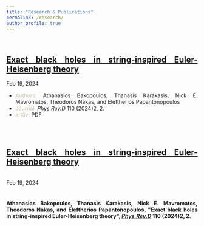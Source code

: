 ```yaml
---
title: "Research & Publications"
permalink: /research/
author_profile: true
---
```


<br>

<!-- For proper citations, refer [INSPIRE-HEP](https://inspirehep.net/authors/1613452?ui-citation-summary=true)
<br>
<br> -->

<div align="justify">

<h2><a href="https://arxiv.org/abs/2402.12459">Exact black holes in string-inspired Euler-Heisenberg theory</a></h2>
<i class="fa fa-fw fa-calendar"></i> Feb 19, 2024
<br> 
<ul>
  <li><span style="color:#c9c2a7">Authors:</span> Athanasios Bakopoulos, Thanasis Karakasis, Nick E. Mavromatos, Theodoros Nakas, and Eleftherios Papantonopoulos</li>
  <li><span style="color:#c9c2a7">Journal:</span> <i><u>Phys.Rev.D</u></i> 110 (2024)2, 2. </li>
  <li><span style="color:#c9c2a7">arXiv:</span> PDF </li>
</div>

<BR>
<br>

<div align="justify">

<a href="https://arxiv.org/abs/2402.12459"><h2><b>Exact black holes in string-inspired Euler-Heisenberg theory</b></h2></a>
<br> 
<i class="fa fa-fw fa-calendar"></i> Feb 19, 2024<br>
<br>
  <h4>Athanasios Bakopoulos, Thanasis Karakasis, Nick E. Mavromatos, <b>Theodoros Nakas</b>, and Eleftherios Papantonopoulos, "Exact black holes in string-inspired Euler-Heisenberg theory", <i><u>Phys.Rev.D</u></i> 110 (2024)2, 2.</h4>

</div>